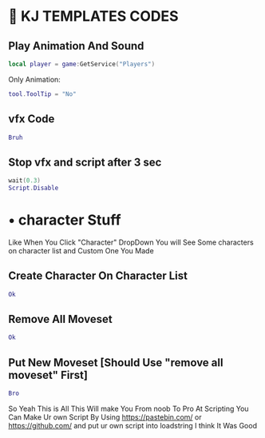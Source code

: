 # 🔴 KJ TEMPLATES CODES

## Play Animation And Sound
```lua
local player = game:GetService("Players")
```
Only Animation:
```lua
tool.ToolTip = "No"
```

## vfx Code
```lua
Bruh
```

## Stop vfx and script after 3 sec
```lua
wait(0.3)
Script.Disable
```

# • character Stuff
Like When You Click "Character" DropDown
You will See Some characters on character list and Custom One You Made
## Create Character On Character List
```lua
Ok
```

## Remove All Moveset
```lua
Ok
```
## Put New Moveset [Should Use "remove all moveset" First]
```lua
Bro
```

So Yeah This is All This Will make You From noob To Pro At Scripting You Can Make Ur own Script By Using https://pastebin.com/ or https://github.com/ and put ur own script into loadstring I think It Was Good
